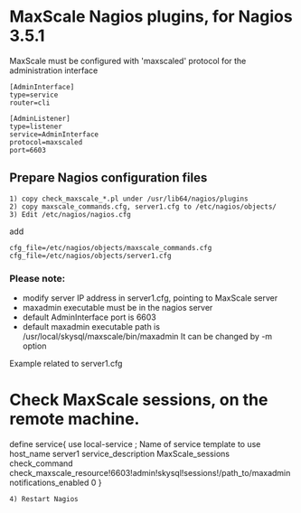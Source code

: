 # MaxScale Nagios plugins, for Nagios 3.5.1

MaxScale must be configured with 'maxscaled' protocol for the administration interface

	[AdminInterface]
	type=service
	router=cli

	[AdminListener]
	type=listener
	service=AdminInterface
	protocol=maxscaled
	port=6603

## Prepare Nagios configuration files

	1) copy check_maxscale_*.pl under /usr/lib64/nagios/plugins
	2) copy maxscale_commands.cfg, server1.cfg to /etc/nagios/objects/
	3) Edit /etc/nagios/nagios.cfg

add

	cfg_file=/etc/nagios/objects/maxscale_commands.cfg
	cfg_file=/etc/nagios/objects/server1.cfg

### Please note:
- modify server IP address in server1.cfg, pointing to MaxScale server
- maxadmin executable must be in the nagios server
- default AdminInterface port is 6603
- default maxadmin executable path is /usr/local/skysql/maxscale/bin/maxadmin
	It can be changed by -m option

Example related to server1.cfg

# Check MaxScale sessions, on the remote machine.
define service{
        use                             local-service         ; Name of service template to use
        host_name                       server1
        service_description             MaxScale_sessions
        check_command                   check_maxscale_resource!6603!admin!skysql!sessions!/path_to/maxadmin
        notifications_enabled           0
        }

	4) Restart Nagios


